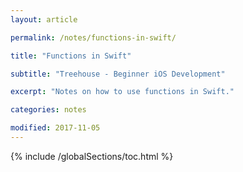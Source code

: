 ```yaml
---
layout: article

permalink: /notes/functions-in-swift/

title: "Functions in Swift"

subtitle: "Treehouse - Beginner iOS Development"

excerpt: "Notes on how to use functions in Swift."

categories: notes

modified: 2017-11-05
---
```


{% include /globalSections/toc.html %}

